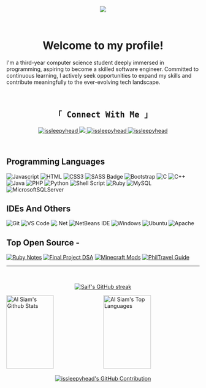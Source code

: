 <p align="center">
  <a href="https://github.com/issleepyhead"><img src="https://readme-typing-svg.herokuapp.com/?lines=Hi!%20I'm%20issleepyhead!;A%20Computer%20Science%20Student&center=true&width=380&height=50"></a>
</p>
<br/>
<h1 align="center">Welcome to my profile!</h1>
<p>I'm a third-year computer science student deeply immersed in programming, aspiring to become a skilled software engineer. Committed to continuous learning, I actively seek opportunities to expand my skills and contribute meaningfully to the ever-evolving tech landscape.</p>
<br>


<h2 align="center">
  <samp>
    「 <b>Connect With Me</b> 」
  </samp>
</h2>

<p align="center">
 <!-- <a href="https://issleepyhead.com" target="blank">
  <img src="https://img.shields.io/badge/Website-DC143C?style=for-the-badge&logo=medium&logoColor=white" alt="issleepyhead" />
 </a> -->
 <a href="https://www.linkedin.com/in/issleepyhead" target="_blank">
  <img src="https://img.shields.io/badge/LinkedIn-0077B5?style=for-the-badge&logo=linkedin&logoColor=white" alt="issleepyhead"/>
 </a>
 <a href="https://twitter.com/sphinxfive" target="_blank">
  <img src="https://img.shields.io/badge/Twitter-1DA1F2?style=for-the-badge&logo=twitter&logoColor=white" />
 </a>
 <a href="https://instagram.com/issleepyhead" target="_blank">
  <img src="https://img.shields.io/badge/Instagram-fe4164?style=for-the-badge&logo=instagram&logoColor=white" alt="issleepyhead" />
 </a> 
 <a href="https://facebook.com/issleepyhead" target="_blank">
  <img src="https://img.shields.io/badge/Facebook-20BEFF?&style=for-the-badge&logo=facebook&logoColor=white" alt="issleepyhead"  />
  </a> 
</p>
<br />

## Programming Languages

![Javascript](https://img.shields.io/badge/Javascript-F0DB4F?style=for-the-badge&labelColor=black&logo=javascript&logoColor=F0DB4F)
![HTML](https://img.shields.io/badge/HTML5-E34F26?style=for-the-badge&logo=html5&logoColor=white&labelColor=black)
![CSS3](https://img.shields.io/badge/CSS3-1572B6?style=for-the-badge&logo=css3&logoColor=white&labelColor=black)
![SASS Badge](https://img.shields.io/badge/Sass-CC6699?style=for-the-badge&logo=sass&logoColor=white&labelColor=black)
![Bootstrap](https://img.shields.io/badge/Bootstrap-563D7C?style=for-the-badge&logo=bootstrap&logoColor=white&labelColor=black)
![C](https://img.shields.io/badge/c-%2300599C.svg?style=for-the-badge&logo=c&logoColor=white&labelColor=black)
![C++](https://img.shields.io/badge/c++-%2300599C.svg?style=for-the-badge&logo=c%2B%2B&logoColor=white&labelColor=black)
![Java](https://img.shields.io/badge/java-%23ED8B00.svg?style=for-the-badge&logo=openjdk&logoColor=white&labelColor=black)
![PHP](https://img.shields.io/badge/php-%23777BB4.svg?style=for-the-badge&logo=php&logoColor=white&labelColor=black)
![Python](https://img.shields.io/badge/python-3670A0?style=for-the-badge&logo=python&logoColor=ffdd54&labelColor=black)
![Shell Script](https://img.shields.io/badge/shell_script-%23121011.svg?style=for-the-badge&logo=gnu-bash&logoColor=white&labelColor=black)
![Ruby](https://img.shields.io/badge/ruby-%23CC342D.svg?style=for-the-badge&logo=ruby&logoColor=white&labelColor=black)
![MySQL](https://img.shields.io/badge/mysql-%2300f.svg?style=for-the-badge&logo=mysql&logoColor=white&labelColor=black)
![MicrosoftSQLServer](https://img.shields.io/badge/Microsoft%20SQL%20Server-CC2927?style=for-the-badge&logo=microsoft%20sql%20server&logoColor=white&labelColor=black)

## IDEs And Others

![Git](https://img.shields.io/badge/Git-F05032?style=for-the-badge&logo=git&logoColor=white)
![VS Code](https://img.shields.io/badge/Visual_Studio_Code-0078d7?style=for-the-badge&logo=visual%20studio%20code&logoColor=white)
![.Net](https://img.shields.io/badge/.NET-5C2D91?style=for-the-badge&logo=.net&logoColor=white)
![NetBeans IDE](https://img.shields.io/badge/NetBeansIDE-1B6AC6.svg?style=for-the-badge&logo=apache-netbeans-ide&logoColor=white)
![Windows](https://img.shields.io/badge/Windows-0078D6?style=for-the-badge&logo=windows&logoColor=white)
![Ubuntu](https://img.shields.io/badge/Ubuntu-E95420?style=for-the-badge&logo=ubuntu&logoColor=white)
![Apache](https://img.shields.io/badge/apache-%23D42029.svg?style=for-the-badge&logo=apache&logoColor=white)
<br/>

## Top Open Source -


[![Ruby Notes](https://github-readme-stats.vercel.app/api/pin/?username=issleepyhead&repo=rubynotes&border_color=7F3FBF&bg_color=0D1117&title_color=C9D1D9&text_color=8B949E&icon_color=7F3FBF)](https://github.com/issleepyhead/rubynotes)
[![Final Project DSA](https://github-readme-stats.vercel.app/api/pin/?username=issleepyhead&repo=final-project-dsa&border_color=7F3FBF&bg_color=0D1117&title_color=C9D1D9&text_color=8B949E&icon_color=7F3FBF)](https://github.com/issleepyhead/final-project-dsa)
[![Minecraft Mods](https://github-readme-stats.vercel.app/api/pin/?username=issleepyhead&repo=clancy-mods&border_color=7F3FBF&bg_color=0D1117&title_color=C9D1D9&text_color=8B949E&icon_color=7F3FBF)](https://github.com/issleepyhead/clancy-mods)
[![PhilTravel Guide](https://github-readme-stats.vercel.app/api/pin/?username=issleepyhead&repo=philtravel-guide&border_color=7F3FBF&bg_color=0D1117&title_color=C9D1D9&text_color=8B949E&icon_color=7F3FBF)](https://github.com/issleepyhead/philtravel-guide)
<br/>
<hr>
<br/>

<p align="center">
  <a href="https://github.com/issleepyhead">
    <img src="https://github-readme-streak-stats.herokuapp.com/?user=issleepyhead&theme=radical&border=7F3FBF&background=0D1117" alt="Saif's GitHub streak"/>
  </a>
</p>

<a> 
    <a href="https://github.com/issleepyhead"><img alt="Al Siam's Github Stats" src="https://denvercoder1-github-readme-stats.vercel.app/api?username=issleepyhead&show_icons=true&count_private=true&theme=react&border_color=7F3FBF&bg_color=0D1117&title_color=F85D7F&icon_color=F8D866" height="192px" width="49.5%"/></a>
  <a href="https://github.com/issleepyhead"><img alt="Al Siam's Top Languages" src="https://denvercoder1-github-readme-stats.vercel.app/api/top-langs/?username=issleepyhead&langs_count=8&layout=compact&theme=react&border_color=7F3FBF&bg_color=0D1117&title_color=F85D7F&icon_color=F8D866" height="192px" width="49.5%"/></a>
  <br/>
</a>

<p align="center">
  <a href="https://github.com/issleepyhead">
    <img src="https://github-profile-summary-cards.vercel.app/api/cards/profile-details?username=issleepyhead&theme=radical" alt="issleepyhead's GitHub Contribution"/>
  </a>
</p>
